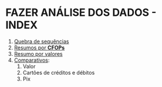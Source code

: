 # FAZER ANÁLISE DOS DADOS - INDEX

 1. [Quebra de sequências](./quebra_de_sequencias.html)
 2. [Resumos por **CFOPs**](./resumos_por_cfops.html)
 3. [Resumo por valores](./resumo_por_valores.html)
 4. [Comparativos](./comparativos/index.html):
    1. Valor
    2. Cartões de créditos e débitos
    3. Pix
